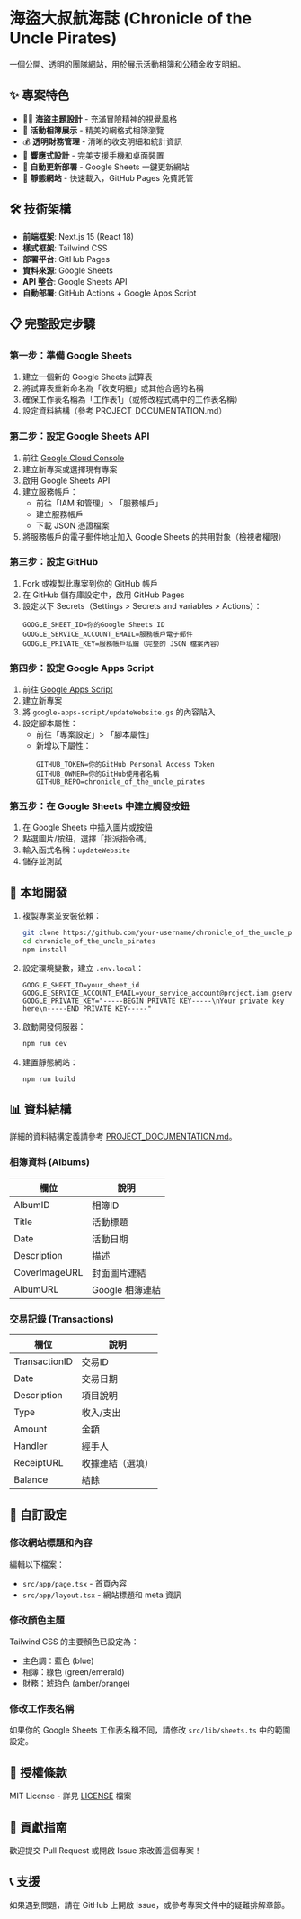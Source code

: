 # 海盜大叔航海誌 (Chronicle of the Uncle Pirates)

一個公開、透明的團隊網站，用於展示活動相簿和公積金收支明細。

## ✨ 專案特色

- 🏴‍☠️ **海盜主題設計** - 充滿冒險精神的視覺風格
- 📸 **活動相簿展示** - 精美的網格式相簿瀏覽
- 💰 **透明財務管理** - 清晰的收支明細和統計資訊
- 📱 **響應式設計** - 完美支援手機和桌面裝置
- 🔄 **自動更新部署** - Google Sheets 一鍵更新網站
- 🚀 **靜態網站** - 快速載入，GitHub Pages 免費託管

## 🛠 技術架構

- **前端框架**: Next.js 15 (React 18)
- **樣式框架**: Tailwind CSS
- **部署平台**: GitHub Pages
- **資料來源**: Google Sheets
- **API 整合**: Google Sheets API
- **自動部署**: GitHub Actions + Google Apps Script

## 📋 完整設定步驟

### 第一步：準備 Google Sheets

1. 建立一個新的 Google Sheets 試算表
2. 將試算表重新命名為「收支明細」或其他合適的名稱
3. 確保工作表名稱為「工作表1」（或修改程式碼中的工作表名稱）
4. 設定資料結構（參考 PROJECT_DOCUMENTATION.md）

### 第二步：設定 Google Sheets API

1. 前往 [Google Cloud Console](https://console.cloud.google.com/)
2. 建立新專案或選擇現有專案
3. 啟用 Google Sheets API
4. 建立服務帳戶：
   - 前往「IAM 和管理」> 「服務帳戶」
   - 建立服務帳戶
   - 下載 JSON 憑證檔案
5. 將服務帳戶的電子郵件地址加入 Google Sheets 的共用對象（檢視者權限）

### 第三步：設定 GitHub

1. Fork 或複製此專案到你的 GitHub 帳戶
2. 在 GitHub 儲存庫設定中，啟用 GitHub Pages
3. 設定以下 Secrets（Settings > Secrets and variables > Actions）：
   ```
   GOOGLE_SHEET_ID=你的Google Sheets ID
   GOOGLE_SERVICE_ACCOUNT_EMAIL=服務帳戶電子郵件
   GOOGLE_PRIVATE_KEY=服務帳戶私鑰（完整的 JSON 檔案內容）
   ```

### 第四步：設定 Google Apps Script

1. 前往 [Google Apps Script](https://script.google.com/)
2. 建立新專案
3. 將 `google-apps-script/updateWebsite.gs` 的內容貼入
4. 設定腳本屬性：
   - 前往「專案設定」> 「腳本屬性」
   - 新增以下屬性：
     ```
     GITHUB_TOKEN=你的GitHub Personal Access Token
     GITHUB_OWNER=你的GitHub使用者名稱
     GITHUB_REPO=chronicle_of_the_uncle_pirates
     ```

### 第五步：在 Google Sheets 中建立觸發按鈕

1. 在 Google Sheets 中插入圖片或按鈕
2. 點選圖片/按鈕，選擇「指派指令碼」
3. 輸入函式名稱：`updateWebsite`
4. 儲存並測試

## 🚀 本地開發

1. 複製專案並安裝依賴：
   ```bash
   git clone https://github.com/your-username/chronicle_of_the_uncle_pirates.git
   cd chronicle_of_the_uncle_pirates
   npm install
   ```

2. 設定環境變數，建立 `.env.local`：
   ```env
   GOOGLE_SHEET_ID=your_sheet_id
   GOOGLE_SERVICE_ACCOUNT_EMAIL=your_service_account@project.iam.gserviceaccount.com
   GOOGLE_PRIVATE_KEY="-----BEGIN PRIVATE KEY-----\nYour private key here\n-----END PRIVATE KEY-----"
   ```

3. 啟動開發伺服器：
   ```bash
   npm run dev
   ```

4. 建置靜態網站：
   ```bash
   npm run build
   ```

## 📊 資料結構

詳細的資料結構定義請參考 [PROJECT_DOCUMENTATION.md](./PROJECT_DOCUMENTATION.md)。

### 相簿資料 (Albums)
| 欄位 | 說明 |
|------|------|
| AlbumID | 相簿ID |
| Title | 活動標題 |
| Date | 活動日期 |
| Description | 描述 |
| CoverImageURL | 封面圖片連結 |
| AlbumURL | Google 相簿連結 |

### 交易記錄 (Transactions)
| 欄位 | 說明 |
|------|------|
| TransactionID | 交易ID |
| Date | 交易日期 |
| Description | 項目說明 |
| Type | 收入/支出 |
| Amount | 金額 |
| Handler | 經手人 |
| ReceiptURL | 收據連結（選填） |
| Balance | 結餘 |

## 🔧 自訂設定

### 修改網站標題和內容

編輯以下檔案：
- `src/app/page.tsx` - 首頁內容
- `src/app/layout.tsx` - 網站標題和 meta 資訊

### 修改顏色主題

Tailwind CSS 的主要顏色已設定為：
- 主色調：藍色 (blue)
- 相簿：綠色 (green/emerald)
- 財務：琥珀色 (amber/orange)

### 修改工作表名稱

如果你的 Google Sheets 工作表名稱不同，請修改 `src/lib/sheets.ts` 中的範圍設定。

## 📝 授權條款

MIT License - 詳見 [LICENSE](LICENSE) 檔案

## 🤝 貢獻指南

歡迎提交 Pull Request 或開啟 Issue 來改善這個專案！

## 📞 支援

如果遇到問題，請在 GitHub 上開啟 Issue，或參考專案文件中的疑難排解章節。